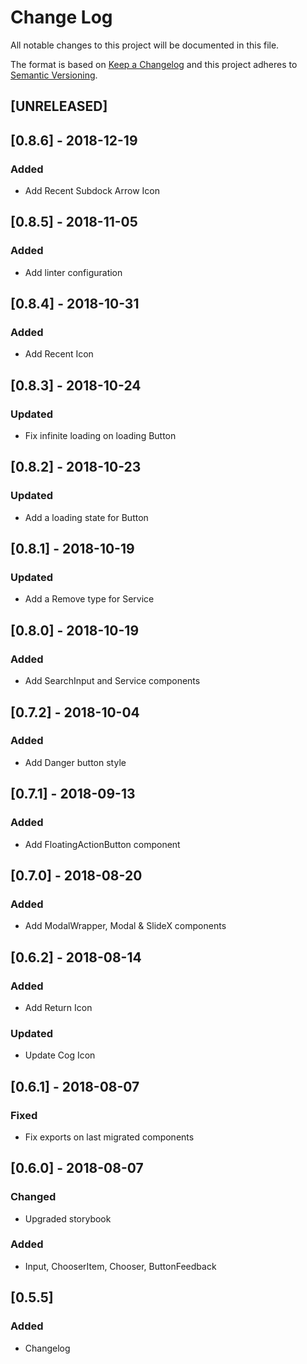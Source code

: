 # Change Log
All notable changes to this project will be documented in this file.

The format is based on [Keep a Changelog](http://keepachangelog.com/)
and this project adheres to [Semantic Versioning](http://semver.org/).

## [UNRELEASED]

## [0.8.6] - 2018-12-19
### Added
- Add Recent Subdock Arrow Icon

## [0.8.5] - 2018-11-05
### Added
- Add linter configuration

## [0.8.4] - 2018-10-31
### Added
- Add Recent Icon

## [0.8.3] - 2018-10-24
### Updated
- Fix infinite loading on loading Button

## [0.8.2] - 2018-10-23
### Updated
- Add a loading state for Button

## [0.8.1] - 2018-10-19
### Updated
- Add a Remove type for Service

## [0.8.0] - 2018-10-19
### Added
- Add SearchInput and Service components

## [0.7.2] - 2018-10-04
### Added
- Add Danger button style

## [0.7.1] - 2018-09-13
### Added
- Add FloatingActionButton component

## [0.7.0] - 2018-08-20
### Added
- Add ModalWrapper, Modal & SlideX components

## [0.6.2] - 2018-08-14
### Added
- Add Return Icon

### Updated
- Update Cog Icon

## [0.6.1] - 2018-08-07
### Fixed
- Fix exports on last migrated components

## [0.6.0] - 2018-08-07
### Changed
- Upgraded storybook

### Added
- Input, ChooserItem, Chooser, ButtonFeedback

## [0.5.5]
### Added
- Changelog
